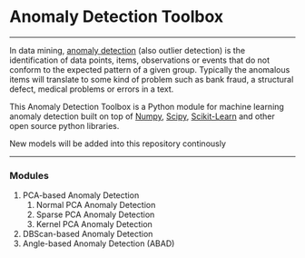 # Anomaly Detection Toolbox
___________________________

In data mining, [anomaly detection](https://en.wikipedia.org/wiki/Anomaly_detection) (also outlier detection) is the identification of data points, items, observations or events that do not conform to the expected pattern of a given group. Typically the anomalous items will translate to some kind of problem such as bank fraud, a structural defect, medical problems or errors in a text.

This Anomaly Detection Toolbox is a Python module for machine learning anomaly detection built on top of [Numpy](https://www.numpy.org/), [Scipy](https://www.scipy.org/scipylib/index.html), [Scikit-Learn](https://scikit-learn.org/stable/) and other open source python libraries. 

New models will be added into this repository continously
_______________________________________

### Modules
1. PCA-based Anomaly Detection
    1. Normal PCA Anomaly Detection
    2. Sparse PCA Anomaly Detection
    3. Kernel PCA Anomaly Detection
2. DBScan-based Anomaly Detection
3. Angle-based Anomaly Detection (ABAD)
